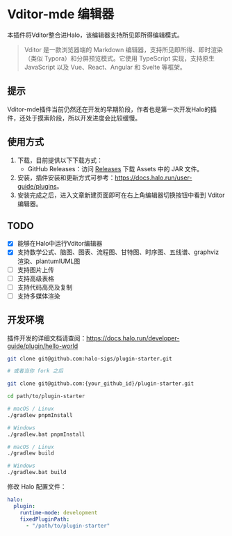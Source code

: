 # Vditor-mde 编辑器

本插件将Vditor整合进Halo，该编辑器支持所见即所得编辑模式。

> Vditor 是一款浏览器端的 Markdown 编辑器，支持所见即所得、即时渲染（类似 Typora）和分屏预览模式。它使用 TypeScript 实现，支持原生 JavaScript 以及 Vue、React、Angular 和 Svelte 等框架。

## 提示

Vditor-mde插件当前仍然还在开发的早期阶段，作者也是第一次开发Halo的插件，还处于摸索阶段，所以开发进度会比较缓慢。

## 使用方式

1. 下载，目前提供以下下载方式：
    - GitHub Releases：访问 [Releases](https://github.com/justice2001/veditor-plugin/releases) 下载 Assets 中的 JAR 文件。
2. 安装，插件安装和更新方式可参考：<https://docs.halo.run/user-guide/plugins>。
3. 安装完成之后，进入文章新建页面即可在右上角编辑器切换按钮中看到 Vditor 编辑器。

## TODO

- [x] 能够在Halo中运行Vditor编辑器
- [x] 支持数学公式、脑图、图表、流程图、甘特图、时序图、五线谱、graphviz 渲染、plantumlUML图
- [ ] 支持图片上传
- [ ] 支持高级表格
- [ ] 支持代码高亮及复制
- [ ] 支持多媒体渲染

## 开发环境

插件开发的详细文档请查阅：<https://docs.halo.run/developer-guide/plugin/hello-world>

```bash
git clone git@github.com:halo-sigs/plugin-starter.git

# 或者当你 fork 之后

git clone git@github.com:{your_github_id}/plugin-starter.git
```

```bash
cd path/to/plugin-starter
```

```bash
# macOS / Linux
./gradlew pnpmInstall

# Windows
./gradlew.bat pnpmInstall
```

```bash
# macOS / Linux
./gradlew build

# Windows
./gradlew.bat build
```

修改 Halo 配置文件：

```yaml
halo:
  plugin:
    runtime-mode: development
    fixedPluginPath:
      - "/path/to/plugin-starter"
```
